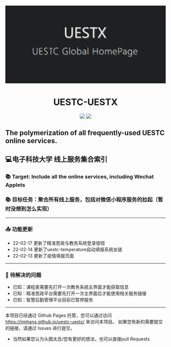 ![avatar](./main.png)

<h1 align="center"> UESTC-UESTX </h1>

<p align="center">
<img src="https://img.shields.io/badge/Version-0.2.5 Alpha-red.svg?style=flat-square">
<img src="https://img.shields.io/badge/Developer-JimHan-blue.svg?style=flat-square">
</p>

## The polymerization of all frequently-used UESTC online services.
## 💻电子科技大学 线上服务集合索引

### 📚 Target: Include all the online services, including Wechat Applets
### 📚 目标任务：聚合所有线上服务，包括对微信小程序服务的拉起（暂时没想到怎么实现）
---
### 📤 功能更新
- 22-02-17 更新了精准思政与教务系统登录按钮
- 22-02-14 更新了uestc-temperature自动填报系统友链
- 22-02-13 更新了疫情填报页面
---
### 🔧 待解决的问题
- 已知：课程表需要先打开一次教务系统主界面才能获取信息
- 已知：精准思政平台需要先打开一次主界面后才能使用相关服务链接
- 已知：智慧后勤管理平台目前已暂停服务

---
本项目已经通过 Github Pages 托管，您可以通过访问 https://jimhans.github.io/uestc-uestx/ 来访问本项目。
如果您有新的需要提交的链接，请通过 Issues 进行提交。

- 当然如果您认为头图太丑/您有更好的想法，也可以直接pull Requests